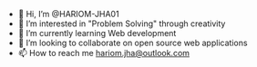 - 👋 Hi, I’m @HARIOM-JHA01
- 👀 I’m interested in "Problem Solving" through creativity
- 🌱 I’m currently learning Web development
- 💞️ I’m looking to collaborate on open source web applications
- 📫 How to reach me hariom.jha@outlook.com

<!---
HARIOM-JHA01/HARIOM-JHA01 is a ✨ special ✨ repository because its `README.md` (this file) appears on your GitHub profile.
You can click the Preview link to take a look at your changes.
--->
